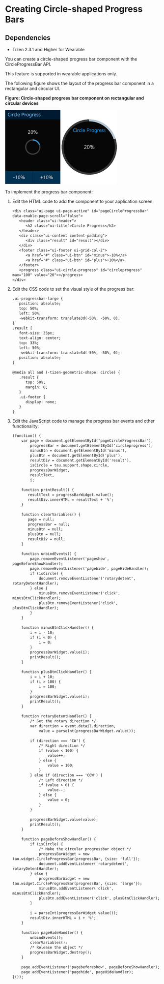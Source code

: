 # Creating Circle-shaped Progress Bars

## Dependencies

- Tizen 2.3.1 and Higher for Wearable

You can create a circle-shaped progress bar component with the CircleProgressBar API.

This feature is supported in wearable applications only.

The following figure shows the layout of the progress bar component in a rectangular and circular UI.

**Figure: Circle-shaped progress bar component on rectangular and circular devices**

![Circle-shaped progress bar component on a rectangular device](./media/rectangular_progress.png)  ![Circle-shaped progress bar component on a circular device](./media/round_progress.png)

To implement the progress bar component:

1. Edit the HTML code to add the component to your application screen:

   ```
   <div class="ui-page ui-page-active" id="pageCircleProgressBar" data-enable-page-scroll="false">
      <header class="ui-header">
         <h2 class="ui-title">Circle Progress</h2>
      </header>
      <div class="ui-content content-padding">
         <div class="result" id="result"></div>
      </div>
      <footer class="ui-footer ui-grid-col-2">
         <a href="#" class="ui-btn" id="minus">-10%</a>
         <a href="#" class="ui-btn" id="plus">+10%</a>
      </footer>
      <progress class="ui-circle-progress" id="circleprogress" max="100" value="20"></progress>
   </div>
   ```

2. Edit the CSS code to set the visual style of the progress bar:

   ```
   .ui-progressbar-large {
      position: absolute;
      top: 50%;
      left: 50%;
      -webkit-transform: translate3d(-50%, -50%, 0);
   }
   .result {
      font-size: 35px;
      text-align: center;
      top: 33%;
      left: 50%;
      -webkit-transform: translate3d(-50%, -50%, 0);
      position: absolute;
   }

   @media all and (-tizen-geometric-shape: circle) {
      .result {
         top: 50%;
         margin: 0;
      }
      .ui-footer {
         display: none;
      }
   }
   ```

3. Edit the JavaScript code to manage the progress bar events and other functionality:

   ```
   (function() {
       var page = document.getElementById('pageCircleProgressBar'),
           progressBar = document.getElementById('circleprogress'),
           minusBtn = document.getElementById('minus'),
           plusBtn = document.getElementById('plus'),
           resultDiv = document.getElementById('result'),
           isCircle = tau.support.shape.circle,
           progressBarWidget,
           resultText,
           i;

       function printResult() {
          resultText = progressBarWidget.value();
          resultDiv.innerHTML = resultText + '%';
       }

       function clearVariables() {
          page = null;
          progressBar = null;
          minusBtn = null;
          plusBtn = null;
          resultDiv = null;
       }

       function unbindEvents() {
           page.removeEventListener('pageshow', pageBeforeShowHandler);
           page.removeEventListener('pagehide', pageHideHandler);
           if (isCircle) {
               document.removeEventListener('rotarydetent', rotaryDetentHandler);
           } else {
               minusBtn.removeEventListener('click', minusBtnClickHandler);
               plusBtn.removeEventListener('click', plusBtnClickHandler);
           }
       }

       function minusBtnClickHandler() {
           i = i - 10;
           if (i < 0) {
               i = 0;
           }
           progressBarWidget.value(i);
           printResult();
       }

       function plusBtnClickHandler() {
           i = i + 10;
           if (i > 100) {
               i = 100;
           }
           progressBarWidget.value(i);
           printResult();
       }

       function rotaryDetentHandler() {
           /* Get the rotary direction */
           var direction = event.detail.direction,
               value = parseInt(progressBarWidget.value());

           if (direction === 'CW') {
               /* Right direction */
               if (value < 100) {
                   value++;
               } else {
                   value = 100;
               }
           } else if (direction === 'CCW') {
               /* Left direction */
               if (value > 0) {
                   value--;
               } else {
                   value = 0;
               }
           }

           progressBarWidget.value(value);
           printResult();
       }

       function pageBeforeShowHandler() {
           if (isCircle) {
               /* Make the circular progressbar object */
               progressBarWidget = new tau.widget.CircleProgressBar(progressBar, {size: 'full'});
               document.addEventListener('rotarydetent', rotaryDetentHandler);
           } else {
               progressBarWidget = new tau.widget.CircleProgressBar(progressBar, {size: 'large'});
               minusBtn.addEventListener('click', minusBtnClickHandler);
               plusBtn.addEventListener('click', plusBtnClickHandler);
           }

           i = parseInt(progressBarWidget.value());
           resultDiv.innerHTML = i + '%';
       }

       function pageHideHandler() {
           unbindEvents();
           clearVariables();
           /* Release the object */
           progressBarWidget.destroy();
       }

       page.addEventListener('pagebeforeshow', pageBeforeShowHandler);
       page.addEventListener('pagehide', pageHideHandler);
   }());
   ```